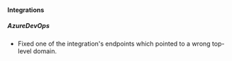 
#### Integrations

##### AzureDevOps

- Fixed one of the integration's endpoints which pointed to a wrong top-level domain.
